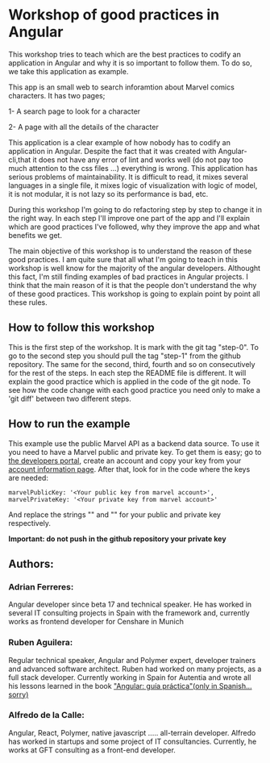 # Workshop of good practices in Angular

This workshop tries to teach which are the best practices to codify an application in Angular and why it is so important to follow them. To do so, we take this application as example.

This app is an small web to search inforamtion about Marvel comics characters. It has two pages;

 1- A search page to look for a character
 
 2- A page with all the details of the character

 This application is a clear example of how nobody has to codify an application in Angular. Despite the fact that it was created with Angular-cli,that it does not have any error of lint and works well (do not pay too much attention to the css files ...) everything is wrong. This application has serious problems of maintainability. It is difficult to read, it mixes several languages in a single file, it mixes logic of visualization with logic of model, it is not modular, it is not lazy so its performance is bad, etc. 

 During this workshop I'm going to do refactoring step by step to change it in the right way. In each step I'll improve one part of the app and I'll explain which are good practices I've followed, why they improve the app and what benefits we get. 

The main objective of this workshop is to understand the reason of these good practices. I am quite sure that all what I'm going to teach in this workshop is well know for the majority of the angular developers. Althought this fact, I'm still finding examples of bad practices in Angular projects. I think that the main reason of it is that the people don't understand the why of these good practices. This workshop is going to explain point by point all these rules.

 ## How to follow this workshop

This is the first step of the workshop. It is mark with the git tag "step-0". To go to the second step you should pull the tag "step-1" from the github repository. The same for the second, third, fourth and so on consecutively for the rest of the steps. In each step the README file is different. It will explain the good practice which is applied in the code of the git node. To see how the code change with each good practice you need only to make a 'git diff' between two different steps.

## How to run the example
This example use the public Marvel API as a backend data source. To use it you need to have a Marvel public and private key. To get them is easy; go to [the developers portal](https://developer.marvel.com/), create an account and copy your key from your [account information page](https://developer.marvel.com/account). After that, look for in the code where the keys are needed:
```
marvelPublicKey: '<Your public key from marvel account>',
marvelPrivateKey: '<Your private key from marvel account>'
```
And replace the strings "<Your public key from marvel account>" and "<Your private key from marvel account>" for your public and private key respectively.

**Important: do not push in the github repository your private key**
 ## Authors:

 ### Adrian Ferreres:
 Angular developer since beta 17 and technical speaker. He has worked in several IT consulting projects in Spain with the framework and, currently works as frontend developer for Censhare in Munich

 ### Ruben Aguilera:
 Regular technical speaker, Angular and Polymer expert, developer trainers and advanced software architect. Ruben had worked on many projects, as a full stack developer. Currently working in Spain for Autentia and wrote all his lessons learned in the book ["Angular: guía práctica"(only in Spanish... sorry)](https://leanpub.com/angular-guia-practica)

### Alfredo de la Calle:
Angular, React, Polymer, native javascript ..... all-terrain developer. Alfredo has worked in startups and some project of IT consultancies.  Currently, he works at GFT consulting as a front-end developer.

